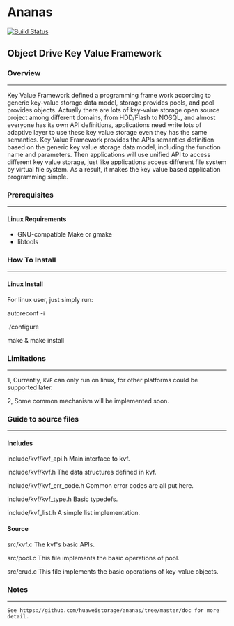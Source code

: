 # Ananas 
[![Build Status](https://travis-ci.org/huaweistorage/ananas.png)](https://travis-ci.org/huaweistorage/ananas)
## Object Drive Key Value Framework

### Overview
--------
  Key Value Framework defined a programming frame work according to generic key-value storage data model, 
storage provides pools, and pool provides objects. Actually there are lots of key-value storage open 
source project among different domains, from HDD/Flash to NOSQL, and almost everyone has its own API 
definitions, applications need write lots of adaptive layer to use these key value storage even they 
has the same semantics. Key Value Framework provides the APIs semantics definition based on the generic 
key value storage data model, including the function name and parameters. Then applications will use 
unified API to access different key value storage, just like applications access different file system 
by virtual file system. As a result, it makes the key value based application programming simple.


### Prerequisites
--------------------------
#### Linux Requirements
  * GNU-compatible Make or gmake
  * libtools

### How To Install
--------------------------
#### Linux Install
For linux user, just simply run:

 autoreconf -i
 
 ./configure
 
 make & make install
 
 
### Limitations
--------------------------
 1, Currently, `KVF` can only run on linux, for other platforms could be supported later.
 
 2, Some common mechanism will be implemented soon. 
 
### Guide to source files
--------------------------
#### Includes
include/kvf/kvf_api.h
    Main interface to kvf.

include/kvf/kvf.h
    The data structures defined in kvf.

include/kvf/kvf_err_code.h
    Common error codes are all put here.

include/kvf/kvf_type.h
    Basic typedefs.

include/kvf_list.h
	A simple list implementation.
	
#### Source
src/kvf.c
	The kvf's basic APIs.
	
src/pool.c
	This file implements the basic operations of pool.

src/crud.c
	This file implements the basic operations of key-value objects.
	
### Notes
--------------------------
	See https://github.com/huaweistorage/ananas/tree/master/doc for more detail.
